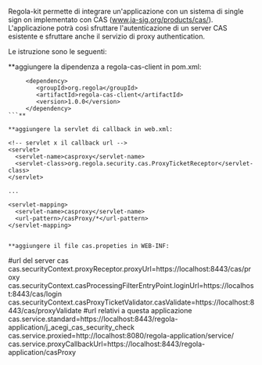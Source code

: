 Regola-kit permette di integrare un'applicazione con un sistema di single sign on implementato con CAS (www.ja-sig.org/products/cas/).
L'applicazione potrà così sfruttare l'autenticazione di un server CAS esistente e sfruttare anche il servizio di proxy authentication.

Le istruzione sono le seguenti:

**aggiungere la dipendenza a regola-cas-client in pom.xml:
```
	 <dependency>
	    <groupId>org.regola</groupId>
	    <artifactId>regola-cas-client</artifactId>
	    <version>1.0.0</version>
	 </dependency>
```**

**aggiungere la servlet di callback in web.xml:
```
	<!-- servlet x il callback url -->
	<servlet>
	  <servlet-name>casproxy</servlet-name>
	  <servlet-class>org.regola.security.cas.ProxyTicketReceptor</servlet-class>
	</servlet>

	...

	<servlet-mapping>
	  <servlet-name>casproxy</servlet-name>
	  <url-pattern>/casProxy/*</url-pattern>
	</servlet-mapping>
```**

**aggiungere il file cas.propeties in WEB-INF:
```
#url del server cas
cas.securityContext.proxyReceptor.proxyUrl=https://localhost:8443/cas/proxy
cas.securityContext.casProcessingFilterEntryPoint.loginUrl=https://localhost:8443/cas/login
cas.securityContext.casProxyTicketValidator.casValidate=https://localhost:8443/cas/proxyValidate
#url relativi a questa applicazione
cas.service.standard=https://localhost:8443/regola-application/j_acegi_cas_security_check
cas.service.proxied=http://localhost:8080/regola-application/service/
cas.service.proxyCallbackUrl=https://localhost:8443/regola-application/casProxy
```**

